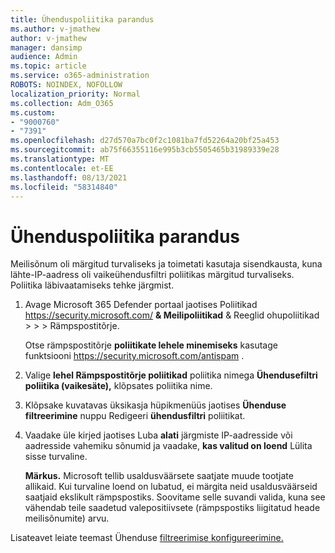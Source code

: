 ```yaml
---
title: Ühenduspoliitika parandus
ms.author: v-jmathew
author: v-jmathew
manager: dansimp
audience: Admin
ms.topic: article
ms.service: o365-administration
ROBOTS: NOINDEX, NOFOLLOW
localization_priority: Normal
ms.collection: Adm_O365
ms.custom:
- "9000760"
- "7391"
ms.openlocfilehash: d27d570a7bc0f2c1081ba7fd52264a20bf25a453
ms.sourcegitcommit: ab75f66355116e995b3cb5505465b31989339e28
ms.translationtype: MT
ms.contentlocale: et-EE
ms.lasthandoff: 08/13/2021
ms.locfileid: "58314840"
---
```

# <a name="fix-connection-policy"></a>Ühenduspoliitika parandus

Meilisõnum oli märgitud turvaliseks ja toimetati kasutaja sisendkausta, kuna lähte-IP-aadress oli vaikeühendusfiltri poliitikas märgitud turvaliseks. Poliitika läbivaatamiseks tehke järgmist.

1. Avage Microsoft 365 Defender portaal jaotises Poliitikad <https://security.microsoft.com/> **& Meilipoliitikad** & Reeglid ohupoliitikad \>  \>  \>  Rämpspostitõrje. 

   Otse rämpspostitõrje **poliitikate lehele minemiseks** kasutage funktsiooni <https://security.microsoft.com/antispam> .

2. Valige **lehel Rämpspostitõrje poliitikad** poliitika nimega **Ühendusefiltri poliitika (vaikesäte),** klõpsates poliitika nime.

3. Klõpsake kuvatavas üksikasja hüpikmenüüs jaotises **Ühenduse filtreerimine** nuppu Redigeeri **ühendusfiltri** poliitikat.

4. Vaadake üle kirjed jaotises Luba **alati** järgmiste IP-aadresside või aadresside vahemiku sõnumid ja vaadake, **kas valitud on loend** Lülita sisse turvaline.

   **Märkus.** Microsoft tellib usaldusväärsete saatjate muude tootjate allikaid. Kui turvaline loend on lubatud, ei märgita neid usaldusväärseid saatjaid ekslikult rämpspostiks. Soovitame selle suvandi valida, kuna see vähendab teile saadetud valepositiivsete (rämpspostiks liigitatud heade meilisõnumite) arvu.

Lisateavet leiate teemast Ühenduse [filtreerimise konfigureerimine.](https://docs.microsoft.com/microsoft-365/security/office-365-security/configure-the-connection-filter-policy)
